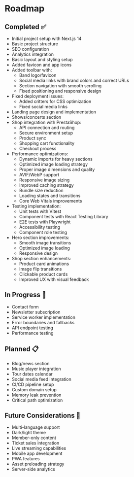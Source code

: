# Roadmap

## Completed ✅
- Initial project setup with Next.js 14
- Basic project structure
- SEO configuration
- Analytics integration
- Basic layout and styling setup
- Added favicon and app icons
- Added toolbar with:
  - Band logo/favicon
  - Social media links with brand colors and correct URLs
  - Section navigation with smooth scrolling
  - Fixed positioning and responsive design
- Fixed deployment issues:
  - Added critters for CSS optimization
  - Fixed social media links
- Landing page design and implementation
- Shows/concerts section
- Shop integration with PrestaShop:
  - API connection and routing
  - Secure environment setup
  - Product sync
  - Shopping cart functionality
  - Checkout process
- Performance optimizations:
  - Dynamic imports for heavy sections
  - Optimized image loading strategy
  - Proper image dimensions and quality
  - AVIF/WebP support
  - Responsive image sizing
  - Improved caching strategy
  - Bundle size reduction
  - Loading states and transitions
  - Core Web Vitals improvements
- Testing implementation:
  - Unit tests with Vitest
  - Component tests with React Testing Library
  - E2E tests with Playwright
  - Accessibility testing
  - Component role testing
- Hero section improvements:
  - Smooth image transitions
  - Optimized image loading
  - Responsive design
- Shop section enhancements:
  - Product card animations
  - Image flip transitions
  - Clickable product cards
  - Improved UX with visual feedback

## In Progress 🚧
- Contact form
- Newsletter subscription
- Service worker implementation
- Error boundaries and fallbacks
- API endpoint testing
- Performance testing

## Planned 📋
- Blog/news section
- Music player integration
- Tour dates calendar
- Social media feed integration
- CI/CD pipeline setup
- Custom domain setup
- Memory leak prevention
- Critical path optimization

## Future Considerations 🤔
- Multi-language support
- Dark/light theme
- Member-only content
- Ticket sales integration
- Live streaming capabilities
- Mobile app development
- PWA features
- Asset preloading strategy
- Server-side analytics 